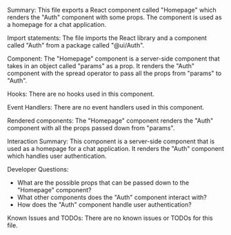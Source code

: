 Summary:
This file exports a React component called "Homepage" which renders the "Auth" component with some props. The component is used as a homepage for a chat application.

Import statements:
The file imports the React library and a component called "Auth" from a package called "@ui/Auth".

Component:
The "Homepage" component is a server-side component that takes in an object called "params" as a prop. It renders the "Auth" component with the spread operator to pass all the props from "params" to "Auth".

Hooks:
There are no hooks used in this component.

Event Handlers:
There are no event handlers used in this component.

Rendered components:
The "Homepage" component renders the "Auth" component with all the props passed down from "params".

Interaction Summary:
This component is a server-side component that is used as a homepage for a chat application. It renders the "Auth" component which handles user authentication.

Developer Questions:
- What are the possible props that can be passed down to the "Homepage" component?
- What other components does the "Auth" component interact with?
- How does the "Auth" component handle user authentication?

Known Issues and TODOs:
There are no known issues or TODOs for this file.